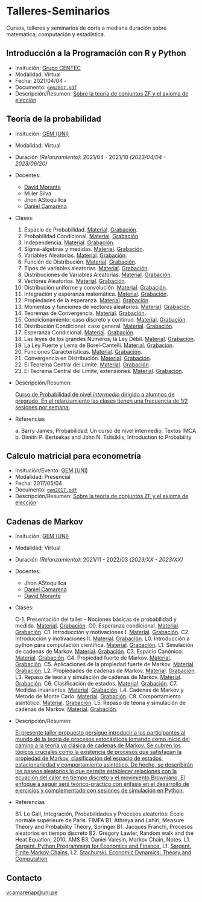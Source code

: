 # Talleres-Seminarios

Cursos, talleres y seminarios de corta a mediana duración sobre matemática, computación y estadística.


## Introducción a la Programación con R y Python

   - Insitución: [Grupo CENTEC](https://www.facebook.com/GEMFCUNI)
   - Modalidad: Virtual
   - Fecha: 2021/04/04 - 
   - Documento: [`gem2017.pdf`](../main/03/gem2017.pdf)
   - Descripción/Resumen: [Sobre la teoría de conjuntos ZF y el axioma de elección](https://www.facebook.com/notes/347312730052307/)


## Teoría de la probabilidad

- Insitución: [GEM (UNI)](https://www.facebook.com/GEMFCUNI)

- Modalidad: Virtual

- Duración *(Relanzamiento)*: 2021/04 - 2021/10 *(2023/04/04 - 2023/06/20)*

- Docentes: 

   - [David Morante](https://github.com/Dlay05)
   - Miller Silva
   - Jhon AStoquillca
   - [Daniel Camarena](https://github.com/DanielCamarena)

- Clases:
   
   1. Espacio de Probabilidad. [Material](). [Grabación]().
   2. Probabilidad Condicional. [Material](). [Grabación]().
   3. Independencia. [Material](). [Grabación]().
   4. Sigma-álgebras y medidas. [Material](). [Grabación]().
   5. Variables Aleatorias. [Material](). [Grabación]().
   6. Función de Distribución. [Material](). [Grabación]().
   7. Tipos de variables aleatorias. [Material](). [Grabación]().
   8. Distribuciones de Variables Aleatorias. [Material](). [Grabación]().
   9. Vectores Aleatorios. [Material](). [Grabación]().
   10. Distribución uniforme y convolución. [Material](). [Grabación]().
   11. Integración y esperanza matemática. [Material](). [Grabación]().
   12. Propiedades de la esperanza. [Material](). [Grabación]().
   13. Momentos y funciones de vectores aleatorios. [Material](). [Grabación]().
   14. Teoremas de Convergencia. [Material](). [Grabación]().
   15. Condicionamiento: caso discreto y continuo. [Material](). [Grabación]().
   16. Distribución Condicional: caso general. [Material](). [Grabación]().
   17. Esperanza Condicional. [Material](). [Grabación]().
   18. Las leyes de los grandes Números, la Ley Débil. [Material](). [Grabación]().
   19. La Ley Fuerte y Lema de Borel-Cantelli. [Material](). [Grabación]().
   20. Funciones Características. [Material](). [Grabación]().
   21. Convergencia en Distribución. [Material](). [Grabación]().
   22. El Teorema Central del Límite. [Material](). [Grabación]().
   23. El Teorema Central del Límite, extensiones. [Material](). [Grabación]().

- Descripción/Resumen: 
   
   [Curso de Probabilidad de nivel *intermedio* dirigido a alumnos de pregrado. En el relanzamiento las clases tienen una frecuencia de 1/2 sesiones por semana.](https://www.facebook.com/GEMFCUNI/posts/pfbid025QnWHQb9F6HdTH8HNZiqf6SL1T19WXqCrdWwm41ccxiccLfUUBca9czd3AtG4Z3ul)
   
- Referencias
   
   a. Barry James, Probabilidad: Un curso de nivel intermedio. Textos IMCA
   b. Dimitri P. Bertsekas and John N. Tsitsiklis, Introduction to Probability


## Calculo matricial para econometría

   - Insitución/Evento: [GEM (UNI)](https://www.facebook.com/GEMFCUNI)
   - Modalidad: Presencial
   - Fecha: 2017/05/04
   - Documento: [`gem2017.pdf`](../main/03/gem2017.pdf)
   - Descripción/Resumen: [Sobre la teoría de conjuntos ZF y el axioma de elección](https://www.facebook.com/notes/347312730052307/)

## Cadenas de Markov

- Insitución: [GEM (UNI)](https://www.facebook.com/GEMFCUNI)

- Modalidad: Virtual

- Duración *(Relanzamiento)*: 2021/11 - 2022/03 *(2023/XX - 2023/XX)*

- Docentes: 

   - Jhon AStoquillca
   - [Daniel Camarena](https://github.com/DanielCamarena)
   - [David Morante](https://github.com/Dlay05)

- Clases:
   
   C-1. Presentación del taller - Nociones básicas de probabilidad y medida. [Material](). [Grabación]().
   C0. Esperanza condicional. [Material](). [Grabación]().
   C1. Introducción y motivaciones I. [Material](). [Grabación]().
   C2. Introducción y motivaciones II. [Material](). [Grabación]().
   L0. Introducción a python para computación científica. [Material](). [Grabación]().
   L1. Simulación de cadenas de Markov. [Material](). [Grabación]().
   C3. Espacio Canónico. [Material](). [Grabación]().
   C4. Propiedad fuerte de Markov. [Material](). [Grabación]().
   C5. Aplicaciones de la propiedad fuerte de Markov. [Material](). [Grabación]().
   L2. Propiedades de cadenas de Markov. [Material](). [Grabación]().
   L3. Repaso de teoría y simulación de cadenas de Markov. [Material](). [Grabación]().
   C6. Clasificación de estados. [Material](). [Grabación]().
   C7. Medidas invariantes. [Material](). [Grabación]().
   L4. Cadenas de Markov y Método de Monte Carlo. [Material](). [Grabación]().
   C8. Comportamiento asintótico. [Material](). [Grabación]().
   L5. Repaso de teoría y simulación de cadenas de Markov. [Material](). [Grabación]().

- Descripción/Resumen: 
   
   [El presente taller propuesto persigue introducir a los participantes al mundo de la teoría de procesos estocásticos tomando como inicio del camino a la teoría ya clásica de cadenas de Markov. Se cubren los tópicos cruciales como la existencia de procesos que satisfagan la propiedad de Markov, clasificación del espacio de estados, estacionariedad y comportamiento asintótico. De hecho, se describirán los paseos aleatorios lo que permite establecer relaciones con la ecuación del calor en tiempo discreto y el movimiento Browniano. El enfoque a seguir será teórico-práctico con énfasis en el desarrollo de ejercicios y complementado con sesiones de simulación en Python.](https://www.facebook.com/GEMFCUNI/posts/pfbid0axQFuTPstJ6ErGkQgcYCQp5dgt2Kmou9Fp5NiwwxVtvVmohyUActGWZn4QP8cFAEl)
   
- Referencias
   
   B1. Le Gall, Integración, Probabilidades y Procesos aleatorios: Ecole normale supérieure de Paris. FIMFA
   B1. Athreya and Lahiri, Measure Theory and Probability Theory, Springer 
   B1. Jacques Franchi, Procesos aleatorios en tiempo discreto
   B2. Gregory Lawler, Random walk and the Heat Equation, 2010, AMS 
   B3. Daniel Valesin, Markov Chain, Notes. 
   L1. [Sargent. Python Programming for Economics and Finance.](https://python-programming.quantecon.org/intro.html)
   L1. [Sargent. Finite Markov Chains.](https://python.quantecon.org/finite_markov.html)
   L2. [Stachurski. Economic Dynamics: Theory and Computation](https://johnstachurski.net/edtc.html)


## Contacto

vcamarenap@uni.pe
